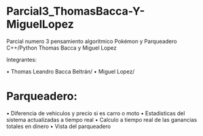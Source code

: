 # Parcial3_ThomasBacca-Y-MiguelLopez
Parcial numero 3 pensamiento algorítmico Pokémon y Parqueadero C++/Python Thomas Bacca y Miguel Lopez

Integrantes:

•	Thomas Leandro Bacca Beltrán/
•	Miguel Lopez/

# Parqueadero:
• Diferencia de vehiculos y precio si es carro o moto
• Estadisticas del sistema actualizadas a tiempo real
• Calculo a tiempo real de las ganancias totales en dinero
• Vista del parqueadero
